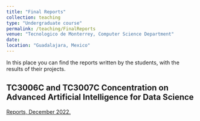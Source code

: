 ```yaml
---
title: "Final Reports"
collection: teaching
type: "Undergraduate course"
permalink: /teaching/FinalReports
venue: "Tecnologico de Monterrey, Computer Science Department"
date:
location: "Guadalajara, Mexico"
---
```


In this place you can find the reports written by the students, with the results of their projects.

## TC3006C and TC3007C Concentration on Advanced Artificial Intelligence for Data Science

[Reports, December 2022.](/files/ReportsConc2022.pdf) 
